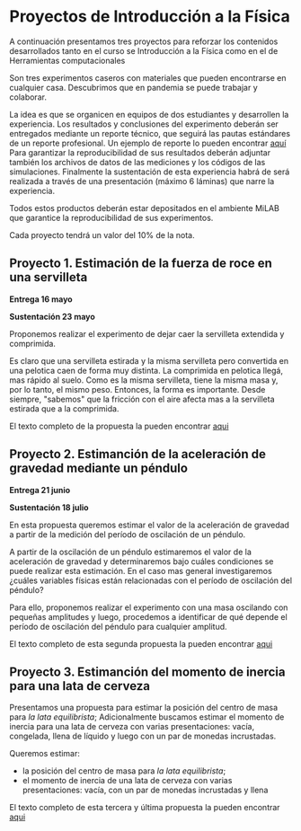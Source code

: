 # Proyectos de Introducción a la Física
A continuación presentamos tres proyectos para reforzar los contenidos desarrollados tanto en el curso se Introducción a la Física como en el de Herramientas computacionales

Son tres experimentos caseros con materiales que pueden encontrarse en cualquier casa. Descubrimos que en pandemia se puede trabajar y colaborar.

La idea es que se organicen en equipos de dos estudiantes y desarrollen la experiencia.     Los resultados y conclusiones del experimento deberán ser entregados mediante un reporte técnico, que seguirá las pautas estándares de un reporte profesional. Un ejemplo de reporte lo pueden encontrar [aquí](https://www.overleaf.com/read/hfqvjnjwngnp) Para garantizar la reproducibilidad de sus resultados deberán adjuntar también los archivos de datos de las mediciones y los códigos de las simulaciones. Finalmente la sustentación de esta experiencia habrá de será realizada a través de una presentación (máximo 6 láminas) que narre la experiencia.

Todos estos productos deberán estar depositados en el ambiente MiLAB que garantice la reproducibilidad de sus experimentos.  

Cada proyecto tendrá un valor del 10% de la nota.

## Proyecto 1. Estimación de la fuerza de roce en una servilleta
**Entrega 16 mayo**

**Sustentación 23 mayo**

Proponemos realizar el experimento de dejar caer la servilleta extendida y comprimida.

Es claro que una servilleta estirada y la misma servilleta pero convertida en una pelotica caen de forma muy distinta. La comprimida en pelotica llegá, mas rápido al suelo. Como es la misma servilleta, tiene la misma masa y, por lo tanto, el mismo peso. Entonces, la forma es importante. Desde siempre, "sabemos" que la fricción con el aire afecta mas a la servilleta estirada que a la comprimida.

El texto completo de la propuesta la pueden encontrar [aqui](https://www.overleaf.com/read/tqxvvkwjbzfw)

## Proyecto 2. Estimanción de la aceleración de gravedad mediante  un péndulo
**Entrega 21 junio**

**Sustentación 18 julio**

En esta propuesta queremos estimar el valor de la aceleración de gravedad a partir de la medición del período de oscilación de un péndulo.  

A partir de la oscilación de un péndulo estimaremos el valor de la aceleración de gravedad y determinaremos bajo cuáles condiciones se puede realizar esta estimación.  En el caso mas general investigaremos ¿cuáles variables físicas están relacionadas con el período de oscilación del péndulo?

Para ello, proponemos realizar el experimento con una masa oscilando con pequeñas amplitudes y luego, procedemos a identificar de qué depende el período de oscilación del péndulo para cualquier amplitud.  

El texto completo de esta segunda propuesta la pueden encontrar [aqui](https://www.overleaf.com/read/kpztdppzwjbv)

## Proyecto 3. Estimanción del momento de inercia para una lata de cerveza
Presentamos una propuesta para estimar la posición del centro de masa para *la lata equilibrista*; Adicionalmente buscamos estimar el momento de inercia para una lata de cerveza con varias presentaciones: vacía, congelada, llena de líquido y luego con un par de monedas incrustadas.

Queremos estimar:
  + la posición del centro de masa para *la lata equilibrista*;
  + el momento de inercia de una lata de cerveza con varias presentaciones: vacía, con un par de monedas incrustadas y llena

El texto completo de esta tercera y última propuesta la pueden encontrar [aqui](https://www.overleaf.com/read/sqbsmmnnbvdn)
